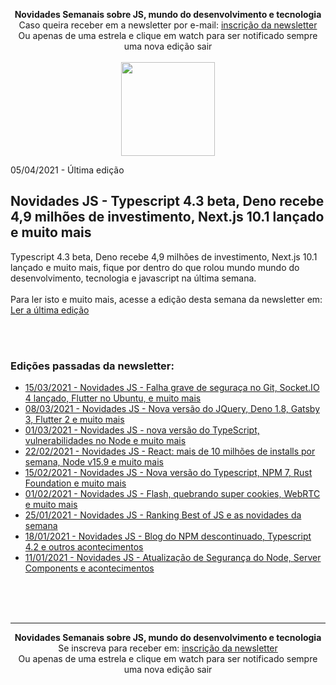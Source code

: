 <p align="center">
  <b>Novidades Semanais sobre JS, mundo do desenvolvimento e tecnologia</b><br />
  Caso queira receber em a newsletter por e-mail: <a target="_blank" href="https://novidadesjs.substack.com/welcome?utm_source=gh_news">inscrição da newsletter</a><br />
  Ou apenas de uma estrela e clique em watch para ser notificado sempre uma nova edição sair<br /><br />
  <img width="150" src="https://cdn.substack.com/image/fetch/w_264,c_limit,f_auto,q_auto:best,fl_progressive:steep/https%3A%2F%2Fbucketeer-e05bbc84-baa3-437e-9518-adb32be77984.s3.amazonaws.com%2Fpublic%2Fimages%2F650665f2-496b-4752-8890-619423a3cb0b_280x280.png" />  
</p>

05/04/2021 - Última edição
<h2>Novidades JS - Typescript 4.3 beta, Deno recebe 4,9 milhões de investimento, Next.js 10.1 lançado e muito mais</h2>
<p>
  Typescript 4.3 beta, Deno recebe 4,9 milhões de investimento, Next.js 10.1 lançado e muito mais, fique por dentro do que rolou mundo mundo do desenvolvimento, tecnologia e javascript na última semana.
  <br /><br />
  Para ler isto e muito mais, acesse a edição desta semana da newsletter em:<br />
  <a target="_blank" href="https://novidadesjs.substack.com/p/typescript-43-beta-deno-recebe-49?utm_source=gh">Ler a última edição</a>
</p>

<br /><br />

<p>
  <h3>Edições passadas da newsletter:</h3>
  <ul>

  <li><a target="_blank" href="https://novidadesjs.substack.com/p/novidades-js-nova-verso-do-typescript-e5c?utm_source=gh">15/03/2021 - Novidades JS - Falha grave de seguraça no Git, Socket.IO 4 lançado, Flutter no Ubuntu, e muito mais</a></li>

  <li><a target="_blank" href="https://novidadesjs.substack.com/p/novidades-js-nova-verso-do-typescript-e5c?utm_source=gh">08/03/2021 - Novidades JS - Nova versão do JQuery, Deno 1.8, Gatsby 3, Flutter 2 e muito mais</a></li>


  <li><a target="_blank" href="https://novidadesjs.substack.com/p/novidades-js-nova-verso-do-typescript-e5c?utm_source=gh">01/03/2021 - Novidades JS - nova versão do TypeScript, vulnerabilidades no Node e muito mais</a></li>

  <li><a target="_blank" href="https://novidadesjs.substack.com/p/novidades-js-react-mais-de-10-milhes?utm_source=gh-news">22/02/2021 - Novidades JS - React: mais de 10 milhões de installs por semana, Node v15.9 e muito mais</a></li>

  <li><a target="_blank" href="https://novidadesjs.substack.com/p/novidades-js-nova-verso-do-typescript?utm_source=gh-news">15/02/2021 - Novidades JS - Nova versão do Typescript, NPM 7, Rust Foundation e muito mais</a></li>

  <li><a target="_blank" href="https://novidadesjs.substack.com/p/novidades-js-flash-quebrando-super?utm_source=gh-news">01/02/2021 - Novidades JS - Flash, quebrando super cookies, WebRTC e muito mais</a></li>

  <li><a target="_blank" href="https://novidadesjs.substack.com/p/novidades-js-ranking-best-of-js-e?utm_source=gh-news">25/01/2021 - Novidades JS - Ranking Best of JS e as novidades da semana</a></li>

  <li><a target="_blank" href="https://novidadesjs.substack.com/p/novidades-js-blog-do-npm-descontinuado?utm_source=gh-news">18/01/2021 - Novidades JS - Blog do NPM descontinuado, Typescript 4.2 e outros acontecimentos</a></li>

<li><a target="_blank" href="https://novidadesjs.substack.com/p/novidades-js-atualizao-de-segurana?utm_source=gh-news">11/01/2021 - Novidades JS - Atualização de Segurança do Node, Server Components e acontecimentos</a></li>

</ul>
</p>

<br /><br /><br />

<hr />

<p align="center">
  <b>Novidades Semanais sobre JS, mundo do desenvolvimento e tecnologia</b><br />
  Se inscreva para receber em: <a target="_blank" href="https://novidadesjs.substack.com/welcome?utm_source=gh_news">inscrição da newsletter</a><br />
  Ou apenas de uma estrela e clique em watch para ser notificado sempre uma nova edição sair<br /><br />  
</p>
